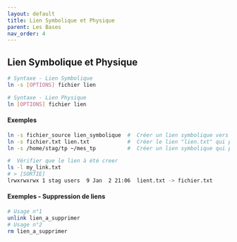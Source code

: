 ```yaml
---
layout: default
title: Lien Symbolique et Physique
parent: Les Bases
nav_order: 4
---
```


## Lien Symbolique et Physique

```bash
# Syntaxe - Lien Symbolique
ln -s [OPTIONS] fichier lien

# Syntaxe - Lien Physique
ln [OPTIONS] fichier lien
```

#### Exemples

```bash
ln -s fichier_source lien_symbolique  #  Créer un lien symbolique vers un fichier
ln -s fichier.txt lien.txt            #  Créer le lien "lien.txt" qui pointe "fichier.txt"
ln -s /home/stag/tp ~/mes_tp          #  Créer un lien symbolique qui pointe vers un répertoire

#  Vérifier que le lien à été creer
ls -l my_link.txt
# > [SORTIE]
lrwxrwxrwx 1 stag users  9 Jan  2 21:06  lient.txt -> fichier.txt
```

#### Exemples - Suppression de liens

```bash
# Usage n°1
unlink lien_a_supprimer
# Usage n°2
rm lien_a_supprimer
```
